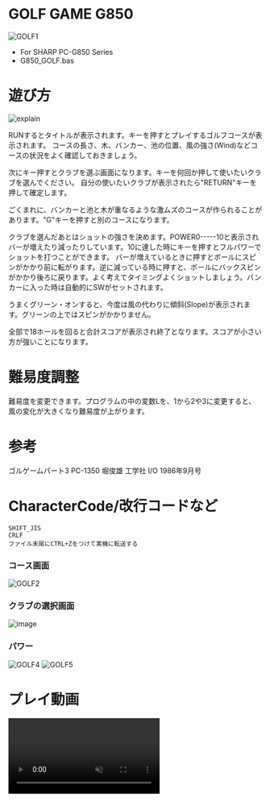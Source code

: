 # GOLF GAME G850
![GOLF1](https://github.com/yoneworld/G850_GOLF/assets/2682671/5852bbc7-377e-480c-80cc-dee9ada9d00c)
- For SHARP PC-G850 Series
- G850_GOLF.bas

# 遊び方
![explain](https://github.com/yoneworld/G850_GOLF/assets/2682671/b718513b-0516-4edb-bc75-677623627725)

RUNするとタイトルが表示されます。キーを押すとプレイするゴルフコースが表示されます。
コースの長さ、木、バンカー、池の位置、風の強さ(Wind)などコースの状況をよく確認しておきましょう。

次にキー押すとクラブを選ぶ画面になります。キーを何回か押して使いたいクラブを選んでください。
自分の使いたいクラブが表示されたら"RETURN"キーを押して確定します。

ごくまれに、バンカーと池と木が重なるような激ムズのコースが作られることがあります。"G"キーを押すと別のコースになります。

クラブを選んだあとはショットの強さを決めます。POWER0-----10と表示されバーが増えたり減ったりしています。10に達した時にキーを押すとフルパワーでショットを打つことができます。
バーが増えているときに押すとボールにスピンがかかり前に転がります。逆に減っている時に押すと、ボールにバックスピンがかかり後ろに戻ります。よく考えてタイミングよくショットしましょう。バンカーに入った時は自動的にSWがセットされます。

うまくグリーン・オンすると、今度は風の代わりに傾斜(Slope)が表示されます。グリーンの上ではスピンがかかりません。

全部で18ホールを回ると合計スコアが表示され終了となります。スコアが小さい方が強いことになります。

# 難易度調整
難易度を変更できます。プログラムの中の変数Lを、1から2や3に変更すると、風の変化が大きくなり難易度が上がります。

# 参考
ゴルゲームパート3 PC-1350 堀俊雄 工学社 I/O 1986年9月号

# CharacterCode/改行コードなど
```
SHIFT_JIS
CRLF
ファイル末尾にCTRL+Zをつけて実機に転送する
```
### コース画面
![GOLF2](https://github.com/yoneworld/G850_GOLF/assets/2682671/1c66cf81-8790-468a-9cf9-00212542ed72)

### クラブの選択画面
![image](https://github.com/yoneworld/G850_GOLF/assets/2682671/0b503540-7092-4263-a2fb-0f89eee0964a)

### パワー
![GOLF4](https://github.com/yoneworld/G850_GOLF/assets/2682671/9443ea58-7ba1-48e7-bc50-7e29dbb5bcb1)
![GOLF5](https://github.com/yoneworld/G850_GOLF/assets/2682671/c862962e-00a7-4f96-ba89-ec1219f54d63)

# プレイ動画
<div><video controls src="https://github.com/yoneworld/G850_GOLF/assets/2682671/f5d9797d-c26e-4c72-968b-d66404557fbd
" muted="false"></video></div>
